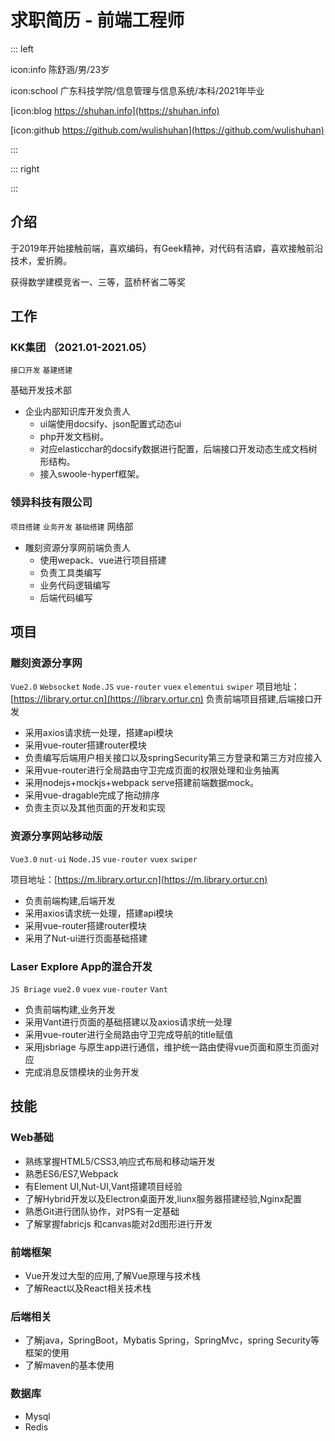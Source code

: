 # 求职简历 - 前端工程师

::: left

icon:info 陈舒涵/男/23岁


icon:school 广东科技学院/信息管理与信息系统/本科/2021年毕业


[icon:blog https://shuhan.info](https://shuhan.info)


[icon:github https://github.com/wulishuhan](https://github.com/wulishuhan)


:::

::: right

:::

## 介绍

于2019年开始接触前端，喜欢编码，有Geek精神，对代码有洁癖，喜欢接触前沿技术，爱折腾。

获得数学建模竞省一、三等，蓝桥杯省二等奖

## 工作

### KK集团 （2021.01-2021.05）
`接口开发` `基建搭建`

基础开发技术部

- 企业内部知识库开发负责人
  - ui端使用docsify、json配置式动态ui
  - php开发文档树。
  - 对应elasticchar的docsify数据进行配置，后端接口开发动态生成文档树形结构。
  - 接入swoole-hyperf框架。
### 领异科技有限公司
`项目搭建` `业务开发` `基础搭建`
网络部

- 雕刻资源分享网前端负责人
  - 使用wepack、vue进行项目搭建
  - 负责工具类编写
  - 业务代码逻辑编写
  - 后端代码编写

## 项目

### 雕刻资源分享网
`Vue2.0` `Websocket` `Node.JS` `vue-router` `vuex` `elementui` `swiper`
项目地址：[https://library.ortur.cn](https://library.ortur.cn)
负责前端项目搭建,后端接口开发
  
- 采用axios请求统一处理，搭建api模块
- 采用vue-router搭建router模块
- 负责编写后端用户相关接口以及springSecurity第三方登录和第三方对应接入
- 采用vue-router进行全局路由守卫完成页面的权限处理和业务抽离
- 采用nodejs+mockjs+webpack serve搭建前端数据mock。
- 采用vue-dragable完成了拖动排序
- 负责主页以及其他页面的开发和实现
### 资源分享网站移动版
`Vue3.0` `nut-ui` `Node.JS` `vue-router` `vuex` `swiper`

项目地址：[https://m.library.ortur.cn](https://m.library.ortur.cn)
- 负责前端构建,后端开发
- 采用axios请求统一处理，搭建api模块
- 采用vue-router搭建router模块
- 采用了Nut-ui进行页面基础搭建

### Laser Explore App的混合开发
`JS Briage` `vue2.0` `vuex` `vue-router` `Vant`

- 负责前端构建,业务开发
- 采用Vant进行页面的基础搭建以及axios请求统一处理
- 采用vue-router进行全局路由守卫完成导航的title赋值
- 采用jsbriage 与原生app进行通信，维护统一路由使得vue页面和原生页面对应
- 完成消息反馈模块的业务开发
## 技能
### Web基础

- 熟练掌握HTML5/CSS3,响应式布局和移动端开发
- 熟悉ES6/ES7,Webpack
- 有Element UI,Nut-UI,Vant搭建项目经验
- 了解Hybrid开发以及Electron桌面开发,liunx服务器搭建经验,Nginx配置
- 熟悉Git进行团队协作，对PS有一定基础
- 了解掌握fabricjs 和canvas能对2d图形进行开发
### 前端框架
- Vue开发过大型的应用,了解Vue原理与技术栈
- 了解React以及React相关技术栈

### 后端相关
- 了解java，SpringBoot，Mybatis 
Spring，SpringMvc，spring Security等框架的使用
- 了解maven的基本使用
### 数据库
- Mysql
- Redis

